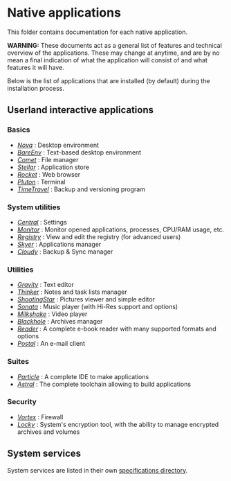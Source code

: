 # Native applications

This folder contains documentation for each native application.

**WARNING:** These documents act as a general list of features and technical overview of the applications. These may change at anytime, and are by no mean a final indication of what the application will consist of and what features it will have.

Below is the list of applications that are installed (by default) during the installation process.

## Userland interactive applications

### Basics

- [_Nova_](Nova.md) : Desktop environment
- [_BareEnv_](BareEnv.md) : Text-based desktop environment
- [_Comet_](Comet.md) : File manager
- [_Stellar_](Stellar.md) : Application store
- [_Rocket_](Rocket.md) : Web browser
- [_Pluton_](Pluton.md) : Terminal
- [_TimeTravel_](TimeTravel.md) : Backup and versioning program

### System utilities

- [_Central_](Central.md) : Settings
- [_Monitor_](Monitor.md) : Monitor opened applications, processes, CPU/RAM usage, etc.
- [_Registry_](Registry.md) : View and edit the registry (for advanced users)
- [_Skyer_](Skyer.md) : Applications manager
- [_Cloudy_](Cloudy.md) : Backup & Sync manager

### Utilities

- [_Gravity_](Gravity.md) : Text editor
- [_Thinker_](Thinker.md) : Notes and task lists manager
- [_ShootingStar_](ShootingStar.md) : Pictures viewer and simple editor
- [_Sonata_](Sonata.md) : Music player (with Hi-Res support and options)
- [_Milkshake_](Milkshake.md) : Video player
- [_Blackhole_](Blackhole.md) : Archives manager
- [_Reader_](Reader.md) : A complete e-book reader with many supported formats and options
- [_Postal_](Postal.md) : An e-mail client

### Suites

- [_Particle_](Particle.md) : A complete IDE to make applications
- [_Astral_](Astral.md) : The complete toolchain allowing to build applications

### Security

- [_Vortex_](Vortex.md) : Firewall
- [_Locky_](Locky.md) : System's encryption tool, with the ability to manage encrypted archives and volumes

## System services

System services are listed in their own [specifications directory](../specs/services/system/README.md).
